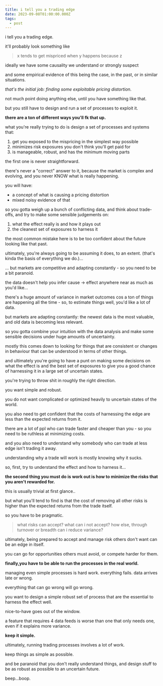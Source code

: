 ```yaml
---
title: i tell you a trading edge
date: 2023-09-08T01:00:00.000Z
tags:
  - post
---
```


i tell you a trading edge.

it'll probably look something like 

> x tends to get mispriced when y happens because z

ideally we have some causality we understand or strongly suspect

and some empirical evidence of this being the case, in the past, or in similar situations.

*that's the initial job: finding some exploitable pricing distortion.*

not much point doing anything else, until you have something like that.

but you still have to design and run a set of processes to exploit it.

**there are a ton of different ways you'll fk that up.**

what you're really trying to do is design a set of processes and systems that:
1. get you exposed to the mispricing in the simplest way possible
2. minimizes risk exposures you don't think you'll get paid for
3. is manageable, robust, and has the minimum moving parts 

the first one is never straightforward.

there's never a "correct" answer to it, because the market is complex and evolving, and you never KNOW what is really happening.

you will have:
- a concept of what is causing a pricing distortion
- mixed noisy evidence of that

so you gotta weigh up a bunch of conflicting data, and think about trade-offs, and try to make some sensible judgements on:
1. what the effect really is and how it plays out
2. the cleanest set of exposures to harness it 

the most common mistake here is to be too confident about the future looking like that past.

ultimately, you're always going to be assuming it does, to an extent. (that's kinda the basis of everything we do.)...

... but markets are competitive and adapting constantly - so you need to be a bit paranoid.

the data doesn't help you infer cause -> effect anywhere near as much as you'd like...

there's a huge amount of variance in market outcomes cos a ton of things are happening all the time - so, to estimate things well, you'd like a lot of data.

but markets are adapting constantly: the newest data is the most valuable, and old data is becoming less relevant.

so you gotta combine your intuition with the data analysis and make some sensible decisions under huge amounts of uncertainty.

mostly this comes down to looking for things that are consistent or changes in behaviour that can be understood in terms of other things.

and ultimately you're going to have a punt on making some decisions on what the effect is and the best set of exposures to give you a good chance of harnessing it in a large set of uncertain states.

you're trying to throw shit in roughly the right direction. 

you want simple and robust.

you do not want complicated or optimized heavily to uncertain states of the world.

you also need to get confident that the costs of harnessing the edge are less than the expected returns from it.

there are a lot of ppl who can trade faster and cheaper than you - so you need to be ruthless at minimizing costs.

and you also need to understand why somebody who can trade at less edge isn't trading it away.

understanding why a trade will work is mostly knowing why it sucks.

so, first, try to understand the effect and how to harness it...

**the second thing you must do is work out is how to minimize the risks that you aren't rewarded for.**

this is usually trivial at first glance..

but what you'll tend to find is that the cost of removing all other risks is higher than the expected returns from the trade itself.

so you have to be pragmatic.

> what risks can accept? what can i not accept?
> how else, through turnover or breadth can i reduce variance? 

ultimately, being prepared to accept and manage risk others don't want can be an edge in itself.

you can go for opportunities others must avoid, or compete harder for them.

**finally,you have to be able to run the processes in the real world.**

managing even simple processes is hard work. everything fails. data arrives late or wrong.

everything that can go wrong will go wrong. 

you want to design a simple robust set of process that are the essential to harness the effect well.

nice-to-have goes out of the window.

a feature that requires 4 data feeds is worse than one that only needs one, even if it explains more variance.

**keep it simple.**

ultimately, running trading processes involves a lot of work.

keep things as simple as possible.

and be paranoid that you don't really understand things, and design stuff to be as robust as possible to an uncertain future.


beep...boop.


